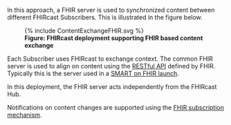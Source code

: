 In this approach, a FHIR server is used to synchronized content between different FHIRcast Subscribers. This is illustrated in the figure below.

<figure>
  {% include ContentExchangeFHIR.svg %}
  <figcaption><b>Figure: FHIRcast deployment supporting FHIR based content exchange</b></figcaption>
  <p></p>
</figure>

Each Subscriber uses FHIRcast to exchange context. The common FHIR server is used to align on content using the [RESTful API](https://build.fhir.org/http) defined by FHIR. Typically this is the server used in a [SMART on FHIR launch](4-1-launch-scenarios.html).

In this deployment, the FHIR server acts independently from the FHIRcast Hub.

Notifications on content changes are supported using the [FHIR subscription mechanism](https://build.fhir.org/subscriptions.html).
